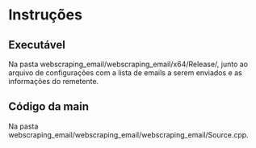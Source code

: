 # Instruções
## Executável
Na pasta
webscraping_email/webscraping_email/x64/Release/,
junto ao arquivo de configurações com a lista de emails a serem enviados e as informações do remetente.
## Código da main 
Na pasta
webscraping_email/webscraping_email/webscraping_email/Source.cpp.
